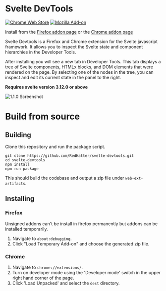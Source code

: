 # Svelte DevTools
[![Chrome Web Store](https://img.shields.io/amo/users/svelte-devtools?color=red&label=Firefox)](https://chrome.google.com/webstore/detail/svelte-devtools/ckolcbmkjpjmangdbmnkpjigpkddpogn) [![Mozilla Add-on](https://img.shields.io/chrome-web-store/users/ckolcbmkjpjmangdbmnkpjigpkddpogn?color=blue&label=Chrome)](https://addons.mozilla.org/en-US/firefox/addon/svelte-devtools/)

Install from the [Firefox addon page](https://addons.mozilla.org/en-US/firefox/addon/svelte-devtools/) or the
[Chrome addon page](https://chrome.google.com/webstore/detail/svelte-devtools/ckolcbmkjpjmangdbmnkpjigpkddpogn)

Svelte Devtools is a Firefox and Chrome extension for the Svelte javascript framework. It allows you to inspect the Svelte state and component hierarchies in the Developer Tools.

After installing you will see a new tab in Developer Tools. This tab displays a tree of Svelte components, HTMLx blocks, and DOM elements that were rendered on the page. By selecting one of the nodes in the tree, you can inspect and edit its current state in the panel to the right.

**Requires svelte version 3.12.0 or above**

![1.1.0 Screenshot](https://raw.githubusercontent.com/RedHatter/svelte-devtools/master/screenshot.png "1.1.0 Screenshot")

# Build from source

## Building

Clone this repository and run the package script.
```
git clone https://github.com/RedHatter/svelte-devtools.git
cd svelte-devtools
npm install
npm run package
```
This should build the codebase and output a zip file under `web-ext-artifacts`.

## Installing

### Firefox

Unsigned addons can't be install in firefox permanently but addons can be installed temporarily.
1. Navigate to `about:debugging`.
2. Click "Load Temporary Add-on" and choose the generated zip file.

### Chrome

1. Navigate to `chrome://extensions/`.
2. Turn on developer mode using the 'Developer mode' switch in the upper right hand corner of the page.
3. Click 'Load Unpacked' and select the `dest` directory.
